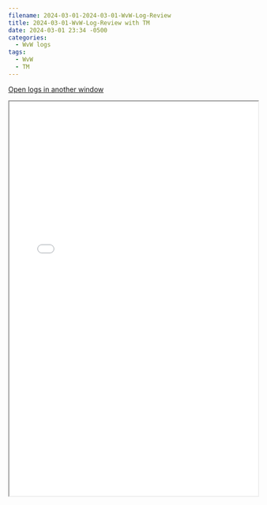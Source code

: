 ```yaml
---
filename: 2024-03-01-2024-03-01-WvW-Log-Review
title: 2024-03-01-WvW-Log-Review with TM
date: 2024-03-01 23:34 -0500
categories:
  - WvW logs
tags:
  - WvW
  - TM
---
```

<a href="/assets/wvwlogs/reports20240301.html#20240301-WvW-Log-Review" target="_blank">Open logs in another window</a>

<iframe src="/assets/wvwlogs/reports20240301.html#20240301-WvW-Log-Review" width="100%" height="800" style="display:block; margin: 0 auto;"> </iframe>
